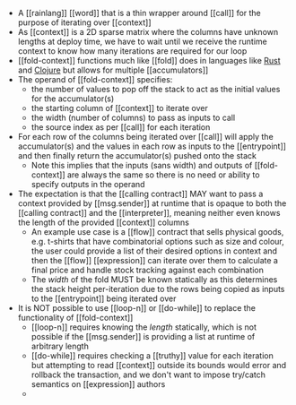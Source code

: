 - A [[rainlang]] [[word]] that is a thin wrapper around [[call]] for the purpose of iterating over [[context]]
- As [[context]] is a 2D sparse matrix where the columns have unknown lengths at deploy time, we have to wait until we receive the runtime context to know how many iterations are required for our loop
- [[fold-context]] functions much like [[fold]] does in languages like [Rust](https://doc.rust-lang.org/stable/std/iter/trait.Iterator.html#method.fold) and [Clojure](https://clojuredocs.org/clojure.core.reducers/fold) but allows for multiple [[accumulators]]
- The operand of [[fold-context]] specifies:
	- the number of values to pop off the stack to act as the initial values for the accumulator(s)
	- the starting column of [[context]] to iterate over
	- the width (number of columns) to pass as inputs to call
	- the source index as per [[call]] for each iteration
- For each row of the columns being iterated over [[call]] will apply the accumulator(s) and the values in each row as inputs to the [[entrypoint]] and then finally return the accumulator(s) pushed onto the stack
	- Note this implies that the inputs (sans width) and outputs of [[fold-context]] are always the same so there is no need or ability to specify outputs in the operand
- The expectation is that the [[calling contract]] MAY want to pass a context provided by [[msg.sender]] at runtime that is opaque to both the [[calling contract]] and the [[interpreter]], meaning neither even knows the length of the provided [[context]] columns
	- An example use case is a [[flow]] contract that sells physical goods, e.g. t-shirts that have combinatorial options such as size and colour, the user could provide a list of their desired options in context and then the [[flow]] [[expression]] can iterate over them to calculate a final price and handle stock tracking against each combination
	- The _width_ of the fold MUST be known statically as this determines the stack height per-iteration due to the rows being copied as inputs to the [[entrypoint]] being iterated over
- It is NOT possible to use [[loop-n]] or [[do-while]] to replace the functionality of [[fold-context]]
	- [[loop-n]] requires knowing the _length_ statically, which is not possible if the [[msg.sender]] is providing a list at runtime of arbitrary length
	- [[do-while]] requires checking a [[truthy]] value for each iteration but attempting to read [[context]] outside its bounds would error and rollback the transaction, and we don't want to impose try/catch semantics on [[expression]] authors
	-